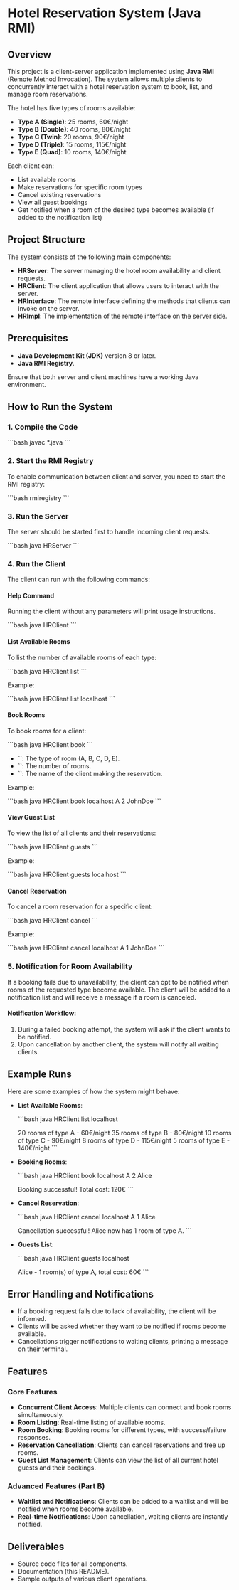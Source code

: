 
# Hotel Reservation System (Java RMI)

## Overview

This project is a client-server application implemented using **Java RMI** (Remote Method Invocation). The system allows multiple clients to concurrently interact with a hotel reservation system to book, list, and manage room reservations.

The hotel has five types of rooms available:

- **Type A (Single)**: 25 rooms, 60€/night
- **Type B (Double)**: 40 rooms, 80€/night
- **Type C (Twin)**: 20 rooms, 90€/night
- **Type D (Triple)**: 15 rooms, 115€/night
- **Type E (Quad)**: 10 rooms, 140€/night

Each client can:

- List available rooms
- Make reservations for specific room types
- Cancel existing reservations
- View all guest bookings
- Get notified when a room of the desired type becomes available (if added to the notification list)

## Project Structure

The system consists of the following main components:

- **HRServer**: The server managing the hotel room availability and client requests.
- **HRClient**: The client application that allows users to interact with the server.
- **HRInterface**: The remote interface defining the methods that clients can invoke on the server.
- **HRImpl**: The implementation of the remote interface on the server side.

## Prerequisites

- **Java Development Kit (JDK)** version 8 or later.
- **Java RMI Registry**.

Ensure that both server and client machines have a working Java environment.

## How to Run the System

### 1. Compile the Code

\`\`\`bash
javac *.java
\`\`\`

### 2. Start the RMI Registry

To enable communication between client and server, you need to start the RMI registry:

\`\`\`bash
rmiregistry
\`\`\`

### 3. Run the Server

The server should be started first to handle incoming client requests.

\`\`\`bash
java HRServer
\`\`\`

### 4. Run the Client

The client can run with the following commands:

#### Help Command

Running the client without any parameters will print usage instructions.

\`\`\`bash
java HRClient
\`\`\`

#### List Available Rooms

To list the number of available rooms of each type:

\`\`\`bash
java HRClient list <hostname>
\`\`\`

Example:

\`\`\`bash
java HRClient list localhost
\`\`\`

#### Book Rooms

To book rooms for a client:

\`\`\`bash
java HRClient book <hostname> <type> <number> <name>
\`\`\`

- \`<type>\`: The type of room (A, B, C, D, E).
- \`<number>\`: The number of rooms.
- \`<name>\`: The name of the client making the reservation.

Example:

\`\`\`bash
java HRClient book localhost A 2 JohnDoe
\`\`\`

#### View Guest List

To view the list of all clients and their reservations:

\`\`\`bash
java HRClient guests <hostname>
\`\`\`

Example:

\`\`\`bash
java HRClient guests localhost
\`\`\`

#### Cancel Reservation

To cancel a room reservation for a specific client:

\`\`\`bash
java HRClient cancel <hostname> <type> <number> <name>
\`\`\`

Example:

\`\`\`bash
java HRClient cancel localhost A 1 JohnDoe
\`\`\`

### 5. Notification for Room Availability

If a booking fails due to unavailability, the client can opt to be notified when rooms of the requested type become available. The client will be added to a notification list and will receive a message if a room is canceled.

#### Notification Workflow:

1. During a failed booking attempt, the system will ask if the client wants to be notified.
2. Upon cancellation by another client, the system will notify all waiting clients.

## Example Runs

Here are some examples of how the system might behave:

- **List Available Rooms**:

  \`\`\`bash
  java HRClient list localhost
  
  20 rooms of type A - 60€/night
  35 rooms of type B - 80€/night
  10 rooms of type C - 90€/night
  8 rooms of type D - 115€/night
  5 rooms of type E - 140€/night
  \`\`\`

- **Booking Rooms**:

  \`\`\`bash
  java HRClient book localhost A 2 Alice
  
  Booking successful! Total cost: 120€
  \`\`\`

- **Cancel Reservation**:

  \`\`\`bash
  java HRClient cancel localhost A 1 Alice
  
  Cancellation successful! Alice now has 1 room of type A.
  \`\`\`

- **Guests List**:

  \`\`\`bash
  java HRClient guests localhost
  
  Alice - 1 room(s) of type A, total cost: 60€
  \`\`\`

## Error Handling and Notifications

- If a booking request fails due to lack of availability, the client will be informed.
- Clients will be asked whether they want to be notified if rooms become available.
- Cancellations trigger notifications to waiting clients, printing a message on their terminal.

## Features

### Core Features

- **Concurrent Client Access**: Multiple clients can connect and book rooms simultaneously.
- **Room Listing**: Real-time listing of available rooms.
- **Room Booking**: Booking rooms for different types, with success/failure responses.
- **Reservation Cancellation**: Clients can cancel reservations and free up rooms.
- **Guest List Management**: Clients can view the list of all current hotel guests and their bookings.

### Advanced Features (Part B)

- **Waitlist and Notifications**: Clients can be added to a waitlist and will be notified when rooms become available.
- **Real-time Notifications**: Upon cancellation, waiting clients are instantly notified.

## Deliverables

- Source code files for all components.
- Documentation (this README).
- Sample outputs of various client operations.
